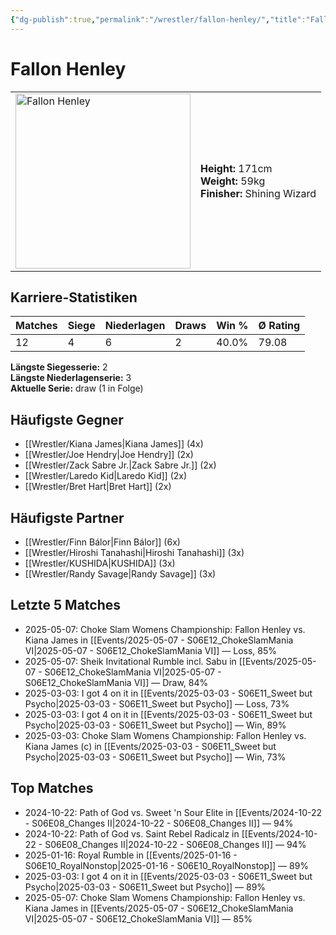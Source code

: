 ```yaml
---
{"dg-publish":true,"permalink":"/wrestler/fallon-henley/","title":"Fallon Henley","tags":["wrestler"],"noteIcon":""}
---
```



# Fallon Henley

<table>
        <tr>
        <td><img src="https://github.com/CptSpaulding1980/choke-slam-wrestling/releases/download/images/Fallon_Henley.png" width="280" alt="Fallon Henley"></td>
        <td>
        <b>Height:</b> 171cm<br>
        <b>Weight:</b> 59kg<br>
        <b>Finisher:</b> Shining Wizard<br>
        </td>
        </tr>
        </table>
        

## Karriere-Statistiken

| Matches | Siege | Niederlagen | Draws | Win % | Ø Rating |
|---------|-------|-------------|-------|-------|-----------|
| 12 | 4 | 6 | 2 | 40.0% | 79.08 |

**Längste Siegesserie:** 2<br>**Längste Niederlagenserie:** 3<br>**Aktuelle Serie:** draw (1 in Folge)


## Häufigste Gegner
- [[Wrestler/Kiana James\|Kiana James]] (4x)
- [[Wrestler/Joe Hendry\|Joe Hendry]] (2x)
- [[Wrestler/Zack Sabre Jr.\|Zack Sabre Jr.]] (2x)
- [[Wrestler/Laredo Kid\|Laredo Kid]] (2x)
- [[Wrestler/Bret Hart\|Bret Hart]] (2x)

## Häufigste Partner
- [[Wrestler/Finn Bálor\|Finn Bálor]] (6x)
- [[Wrestler/Hiroshi Tanahashi\|Hiroshi Tanahashi]] (3x)
- [[Wrestler/KUSHIDA\|KUSHIDA]] (3x)
- [[Wrestler/Randy Savage\|Randy Savage]] (3x)

## Letzte 5 Matches
- 2025-05-07: Choke Slam Womens Championship: Fallon Henley vs. Kiana James in [[Events/2025-05-07 - S06E12_ChokeSlamMania VI\|2025-05-07 - S06E12_ChokeSlamMania VI]] — Loss, 85%
- 2025-05-07: Sheik Invitational Rumble incl. Sabu in [[Events/2025-05-07 - S06E12_ChokeSlamMania VI\|2025-05-07 - S06E12_ChokeSlamMania VI]] — Draw, 84%
- 2025-03-03: I got 4 on it in [[Events/2025-03-03 - S06E11_Sweet but Psycho\|2025-03-03 - S06E11_Sweet but Psycho]] — Loss, 73%
- 2025-03-03: I got 4 on it in [[Events/2025-03-03 - S06E11_Sweet but Psycho\|2025-03-03 - S06E11_Sweet but Psycho]] — Win, 89%
- 2025-03-03: Choke Slam Womens Championship: Fallon Henley vs. Kiana James (c) in [[Events/2025-03-03 - S06E11_Sweet but Psycho\|2025-03-03 - S06E11_Sweet but Psycho]] — Win, 73%

## Top Matches
- 2024-10-22: Path of God vs. Sweet 'n Sour Elite in [[Events/2024-10-22 - S06E08_Changes II\|2024-10-22 - S06E08_Changes II]] — 94%
- 2024-10-22: Path of God vs. Saint Rebel Radicalz in [[Events/2024-10-22 - S06E08_Changes II\|2024-10-22 - S06E08_Changes II]] — 94%
- 2025-01-16: Royal Rumble in [[Events/2025-01-16 - S06E10_RoyalNonstop\|2025-01-16 - S06E10_RoyalNonstop]] — 89%
- 2025-03-03: I got 4 on it in [[Events/2025-03-03 - S06E11_Sweet but Psycho\|2025-03-03 - S06E11_Sweet but Psycho]] — 89%
- 2025-05-07: Choke Slam Womens Championship: Fallon Henley vs. Kiana James in [[Events/2025-05-07 - S06E12_ChokeSlamMania VI\|2025-05-07 - S06E12_ChokeSlamMania VI]] — 85%
